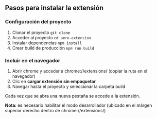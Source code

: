 ## Pasos para instalar la extensión

### Configuración del proyecto
1. Clonar el proyecto `git clone` 
2. Acceder al proyecto `cd aero-extension`
3. Instalar dependencias `npm install`
4. Crear build de producción `npm run build`

### Incluir en el navegador
1. Abrir chrome y acceder a chrome://extensions/ (copiar la ruta en el navegador)
2. Clic en **cargar extensión sin empaquetar**
3. Navegar hasta el proyecto y seleccionar la carpeta build

Cada vez que se abra una nueva pestaña se accede a la extensión.

**Nota:** es necesario habilitar el modo desarrollador (ubicado en el márgen superior derecho dentro de chrome://extensions/)
